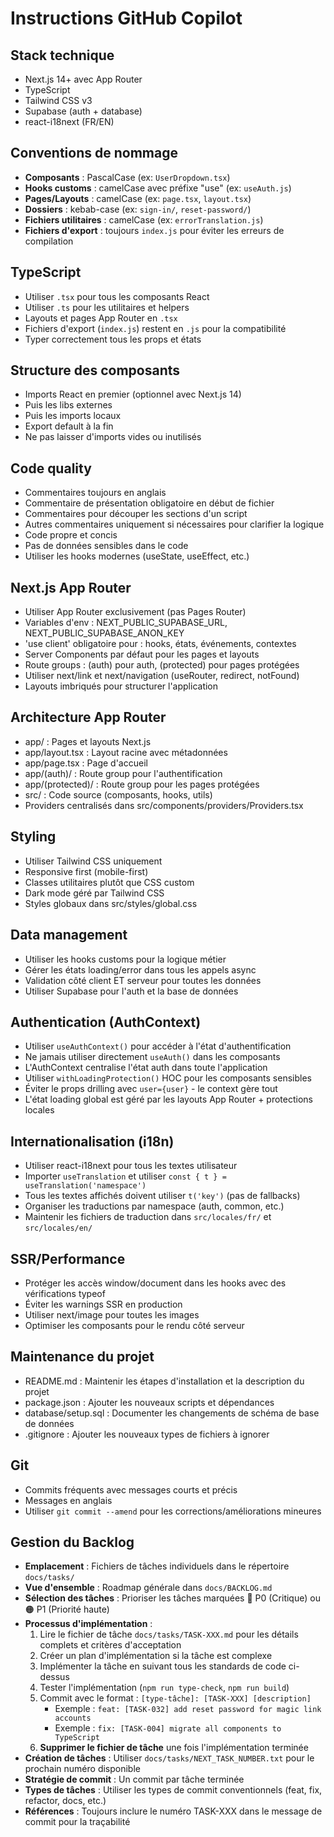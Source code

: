 # Instructions GitHub Copilot

## Stack technique
- Next.js 14+ avec App Router
- TypeScript
- Tailwind CSS v3
- Supabase (auth + database)
- react-i18next (FR/EN)

## Conventions de nommage
- **Composants** : PascalCase (ex: `UserDropdown.tsx`)
- **Hooks customs** : camelCase avec préfixe "use" (ex: `useAuth.js`)
- **Pages/Layouts** : camelCase (ex: `page.tsx`, `layout.tsx`)
- **Dossiers** : kebab-case (ex: `sign-in/`, `reset-password/`)
- **Fichiers utilitaires** : camelCase (ex: `errorTranslation.js`)
- **Fichiers d'export** : toujours `index.js` pour éviter les erreurs de compilation

## TypeScript
- Utiliser `.tsx` pour tous les composants React
- Utiliser `.ts` pour les utilitaires et helpers
- Layouts et pages App Router en `.tsx`
- Fichiers d'export (`index.js`) restent en `.js` pour la compatibilité
- Typer correctement tous les props et états

## Structure des composants
- Imports React en premier (optionnel avec Next.js 14)
- Puis les libs externes  
- Puis les imports locaux
- Export default à la fin
- Ne pas laisser d'imports vides ou inutilisés

## Code quality
- Commentaires toujours en anglais
- Commentaire de présentation obligatoire en début de fichier
- Commentaires pour découper les sections d'un script
- Autres commentaires uniquement si nécessaires pour clarifier la logique
- Code propre et concis
- Pas de données sensibles dans le code
- Utiliser les hooks modernes (useState, useEffect, etc.)

## Next.js App Router
- Utiliser App Router exclusivement (pas Pages Router)
- Variables d'env : NEXT_PUBLIC_SUPABASE_URL, NEXT_PUBLIC_SUPABASE_ANON_KEY
- 'use client' obligatoire pour : hooks, états, événements, contextes
- Server Components par défaut pour les pages et layouts
- Route groups : (auth) pour auth, (protected) pour pages protégées
- Utiliser next/link et next/navigation (useRouter, redirect, notFound)
- Layouts imbriqués pour structurer l'application

## Architecture App Router
- app/ : Pages et layouts Next.js
- app/layout.tsx : Layout racine avec métadonnées
- app/page.tsx : Page d'accueil
- app/(auth)/ : Route group pour l'authentification
- app/(protected)/ : Route group pour les pages protégées
- src/ : Code source (composants, hooks, utils)
- Providers centralisés dans src/components/providers/Providers.tsx

## Styling
- Utiliser Tailwind CSS uniquement
- Responsive first (mobile-first)
- Classes utilitaires plutôt que CSS custom
- Dark mode géré par Tailwind CSS
- Styles globaux dans src/styles/global.css

## Data management
- Utiliser les hooks customs pour la logique métier
- Gérer les états loading/error dans tous les appels async
- Validation côté client ET serveur pour toutes les données
- Utiliser Supabase pour l'auth et la base de données

## Authentication (AuthContext)
- Utiliser `useAuthContext()` pour accéder à l'état d'authentification
- Ne jamais utiliser directement `useAuth()` dans les composants
- L'AuthContext centralise l'état auth dans toute l'application
- Utiliser `withLoadingProtection()` HOC pour les composants sensibles
- Éviter le props drilling avec `user={user}` - le context gère tout
- L'état loading global est géré par les layouts App Router + protections locales

## Internationalisation (i18n)
- Utiliser react-i18next pour tous les textes utilisateur
- Importer `useTranslation` et utiliser `const { t } = useTranslation('namespace')`
- Tous les textes affichés doivent utiliser `t('key')` (pas de fallbacks)
- Organiser les traductions par namespace (auth, common, etc.)
- Maintenir les fichiers de traduction dans `src/locales/fr/` et `src/locales/en/`

## SSR/Performance
- Protéger les accès window/document dans les hooks avec des vérifications typeof
- Éviter les warnings SSR en production
- Utiliser next/image pour toutes les images
- Optimiser les composants pour le rendu côté serveur

## Maintenance du projet
- README.md : Maintenir les étapes d'installation et la description du projet
- package.json : Ajouter les nouveaux scripts et dépendances
- database/setup.sql : Documenter les changements de schéma de base de données
- .gitignore : Ajouter les nouveaux types de fichiers à ignorer

## Git
- Commits fréquents avec messages courts et précis
- Messages en anglais
- Utiliser `git commit --amend` pour les corrections/améliorations mineures

## Gestion du Backlog
- **Emplacement** : Fichiers de tâches individuels dans le répertoire `docs/tasks/`
- **Vue d'ensemble** : Roadmap générale dans `docs/BACKLOG.md`
- **Sélection des tâches** : Prioriser les tâches marquées 🔴 P0 (Critique) ou 🟠 P1 (Priorité haute)
- **Processus d'implémentation** :
  1. Lire le fichier de tâche `docs/tasks/TASK-XXX.md` pour les détails complets et critères d'acceptation
  2. Créer un plan d'implémentation si la tâche est complexe
  3. Implémenter la tâche en suivant tous les standards de code ci-dessus
  4. Tester l'implémentation (`npm run type-check`, `npm run build`)
  5. Commit avec le format : `[type-tâche]: [TASK-XXX] [description]`
     - Exemple : `feat: [TASK-032] add reset password for magic link accounts`
     - Exemple : `fix: [TASK-004] migrate all components to TypeScript`
  6. **Supprimer le fichier de tâche** une fois l'implémentation terminée
- **Création de tâches** : Utiliser `docs/tasks/NEXT_TASK_NUMBER.txt` pour le prochain numéro disponible
- **Stratégie de commit** : Un commit par tâche terminée
- **Types de tâches** : Utiliser les types de commit conventionnels (feat, fix, refactor, docs, etc.)
- **Références** : Toujours inclure le numéro TASK-XXX dans le message de commit pour la traçabilité

